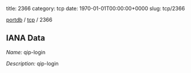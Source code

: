 title: 2366
category: tcp
date: 1970-01-01T00:00:00+0000
slug: tcp/2366

[portdb](/) / [tcp](/category/tcp.html) / 2366


## IANA Data

_Name:_ qip-login

_Description:_ qip-login

